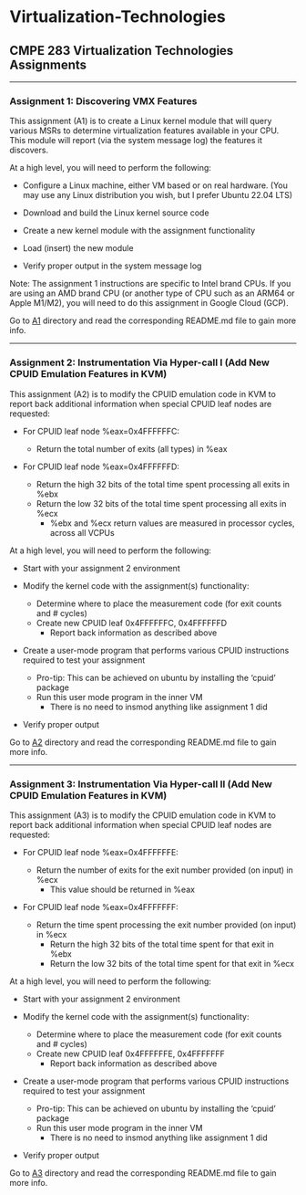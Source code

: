 # Virtualization-Technologies

## CMPE 283 Virtualization Technologies Assignments

---

### Assignment 1: Discovering VMX Features

This assignment (A1) is to create a Linux kernel module that will query various MSRs to determine virtualization features available in your CPU. This module will report (via the system message log) the features it discovers.

At a high level, you will need to perform the following:

* Configure a Linux machine, either VM based or on real hardware. (You may use any Linux distribution you wish, but I prefer Ubuntu 22.04 LTS)

* Download and build the Linux kernel source code

* Create a new kernel module with the assignment functionality

* Load (insert) the new module

* Verify proper output in the system message log

Note: The assignment 1 instructions are specific to Intel brand CPUs. If you are using an AMD brand CPU (or another type of CPU such as an ARM64 or Apple M1/M2), you will need to do this assignment in Google Cloud (GCP).

Go to [A1](A1/) directory and read the corresponding README.md file to gain more info.

---

### Assignment 2: Instrumentation Via Hyper-call I (Add New CPUID Emulation Features in KVM)

This assignment (A2) is to modify the CPUID emulation code in KVM to report back additional information
when special CPUID leaf nodes are requested:

* For CPUID leaf node %eax=0x4FFFFFFC:
    * Return the total number of exits (all types) in %eax

* For CPUID leaf node %eax=0x4FFFFFFD:
    * Return the high 32 bits of the total time spent processing all exits in %ebx
    * Return the low 32 bits of the total time spent processing all exits in %ecx
        * %ebx and %ecx return values are measured in processor cycles, across all VCPUs

At a high level, you will need to perform the following:
* Start with your assignment 2 environment

* Modify the kernel code with the assignment(s) functionality:
    * Determine where to place the measurement code (for exit counts and # cycles)
    * Create new CPUID leaf 0x4FFFFFFC, 0x4FFFFFFD
        * Report back information as described above

* Create a user-mode program that performs various CPUID instructions required to test your
  assignment
    * Pro-tip: This can be achieved on ubuntu by installing the ‘cpuid’ package
    * Run this user mode program in the inner VM
        * There is no need to insmod anything like assignment 1 did

* Verify proper output

Go to [A2](A2/) directory and read the corresponding README.md file to gain more info.

---

### Assignment 3: Instrumentation Via Hyper-call II (Add New CPUID Emulation Features in KVM)

This assignment (A3) is to modify the CPUID emulation code in KVM to report back additional information
when special CPUID leaf nodes are requested:

* For CPUID leaf node %eax=0x4FFFFFFE:
    * Return the number of exits for the exit number provided (on input) in %ecx
        * This value should be returned in %eax

* For CPUID leaf node %eax=0x4FFFFFFF:
    * Return the time spent processing the exit number provided (on input) in %ecx
        * Return the high 32 bits of the total time spent for that exit in %ebx
        * Return the low 32 bits of the total time spent for that exit in %ecx

At a high level, you will need to perform the following:
* Start with your assignment 2 environment

* Modify the kernel code with the assignment(s) functionality:
    * Determine where to place the measurement code (for exit counts and # cycles)
    * Create new CPUID leaf 0x4FFFFFFE, 0x4FFFFFFF
        * Report back information as described above

* Create a user-mode program that performs various CPUID instructions required to test your
  assignment
    * Pro-tip: This can be achieved on ubuntu by installing the ‘cpuid’ package
    * Run this user mode program in the inner VM
        * There is no need to insmod anything like assignment 1 did

* Verify proper output

Go to [A3](A3/) directory and read the corresponding README.md file to gain more info.

